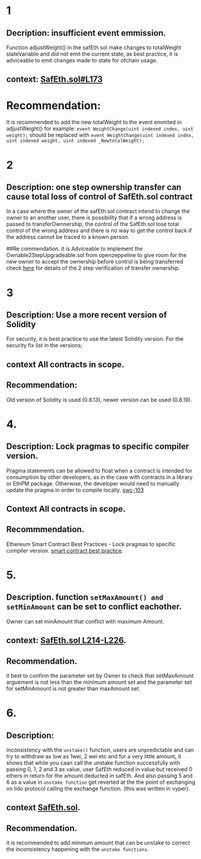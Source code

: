 # 1
## Decription: insufficient event emmission.
Function adjustWeight() in the safEth.sol make changes to totalWeight stateVariable and did not emit the current state, as best practice, it is adviceable to emit changes made to state for ofchain usage.

## context: [SafEth.sol#L173](https://github.com/code-423n4/2023-03-asymmetry/blob/44b5cd94ebedc187a08884a7f685e950e987261c/contracts/SafEth/SafEth.sol#L173)
# Recommendation:
It is recommended to add the new totalWeight to the event emmited in adjustWeight() for example:
`event WeightChange(uint indexed index, uint weight);`
 should be replaced with
`event WeightChange(uint indexed index, uint indexed weight, uint indexed _NewtotalWeight);`

# 2

## Description: one step ownership transfer can cause total loss of control of SafEth.sol contract
In a case where the owner of the safEth.sol contract intend to change the owner to an another user, there is possibility that if a wrong address is passed to transferOwnnership, the control of the SafEth.sol lose total control of the wrong address and there is no way to get the control back if the address cannot be traced to a known person.

##Re commendation.
it is Adviceable to implement the Ownable2StepUpgradeable.sol from openzeppeline to give room for the new owner to accept the ownership before control is being transferred check [here](https://github.com/OpenZeppelin/openzeppelin-contracts/blob/master/contracts/access/Ownable2Step.sol) for details of the 2 step verification of transfer ownership.

# 3
## Description: Use a more recent version of Solidity
For security, it is best practice to use the latest Solidity version.
For the security fix list in the versions;
## context All contracts in scope.

## Recommendation:
Old version of Solidity is used (0.8.13), newer version can be used (0.8.19).

# 4.
## Description: Lock pragmas to specific compiler version.
Pragma statements can be allowed to float when a contract is intended for consumption by other developers, as in the case with contracts in a library or EthPM package. Otherwise, the developer would need to manually update the pragma in order to compile locally.
[swc-103](https://swcregistry.io/docs/SWC-103)
## Context All contracts in scope.
## Recommmendation.
Ethereum Smart Contract Best Practices - Lock pragmas to specific compiler version.
[smart contract best practice](https://consensys.github.io/smart-contract-best-practices/development-recommendations/solidity-specific/locking-pragmas/).

# 5.
## Description. function `setMaxAmount() and setMinAmount` can be set to conflict eachother.
Owner can set minAmount that conflict with maximum Amount.

## context: [SafEth.sol L214-L226](https://github.com/code-423n4/2023-03-asymmetry/blob/44b5cd94ebedc187a08884a7f685e950e987261c/contracts/SafEth/SafEth.sol#L214-L226).

## Recommendation.
it best to confirm the parameter set by Owner to check that setMaxAmount arguement is not less than the minimum amount set and the parameter set for setMinAmount is not greater than maxAmount set.

# 6. 
## Description:
inconsistency with the `unstake()` function, users are unpredictable and can try to withdraw as low as 1wei, 2 wei etc and for a very little amount, it shows that while you caan call the unstake function successfully with passing 0, 1, 2 and 3 as value, user SafEth reduced in value but received 0 ethers in return for the amount deducted in safEth. And also passing 5 and 6 as a value in `unstake function` get reverted at the the point of exchanging on lido protocol calling the exchange function. (this was written in vyper).
## context [SafEth.sol](https://github.com/code-423n4/2023-03-asymmetry/blob/44b5cd94ebedc187a08884a7f685e950e987261c/contracts/SafEth/SafEth.sol#L108).

## Recommendation.
it is recommended to add minmum amount that can be unstake to correct the inconsistency happening with the `unstake functions`.


